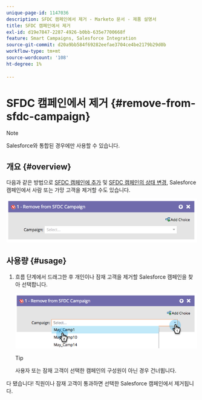 ```yaml
---
unique-page-id: 1147036
description: SFDC 캠페인에서 제거 - Marketo 문서 - 제품 설명서
title: SFDC 캠페인에서 제거
exl-id: d19e7847-2287-4926-b0bb-635e7700668f
feature: Smart Campaigns, Salesforce Integration
source-git-commit: d20a9bb584f69282eefae3704ce4be2179b29d0b
workflow-type: tm+mt
source-wordcount: '108'
ht-degree: 1%

---
```


# SFDC 캠페인에서 제거 {#remove-from-sfdc-campaign}

>[!NOTE]
>
>Salesforce와 통합된 경우에만 사용할 수 있습니다.

## 개요 {#overview}

다음과 같은 방법으로 [SFDC 캠페인에 추가](/help/marketo/product-docs/core-marketo-concepts/smart-campaigns/salesforce-flow-actions/add-to-sfdc-campaign.md) 및 [SFDC 캠페인의 상태 변경](/help/marketo/product-docs/core-marketo-concepts/smart-campaigns/salesforce-flow-actions/change-status-in-sfdc-campaign.md), Salesforce 캠페인에서 사람 또는 가망 고객을 제거할 수도 있습니다.

![](assets/image2014-9-22-15-3a54-3a34.png)

## 사용량 {#usage}

1. 흐름 단계에서 드래그한 후 개인이나 잠재 고객을 제거할 Salesforce 캠페인을 찾아 선택합니다.

   ![](assets/image2014-9-22-15-3a54-3a39.png)

   >[!TIP]
   >
   >사용자 또는 잠재 고객이 선택한 캠페인의 구성원이 아닌 경우 건너뜁니다.

다 됐습니다! 직원이나 잠재 고객이 통과하면 선택한 Salesforce 캠페인에서 제거됩니다.
